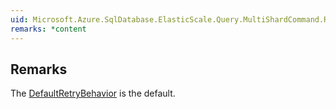 ```yaml
---  
uid: Microsoft.Azure.SqlDatabase.ElasticScale.Query.MultiShardCommand.RetryBehavior  
remarks: *content  
---  
```

  
## Remarks  
 The [DefaultRetryBehavior](assetId:///P:Microsoft.Azure.SqlDatabase.ElasticScale.RetryBehavior.DefaultRetryBehavior?qualifyHint=False&autoUpgrade=True) is the default.